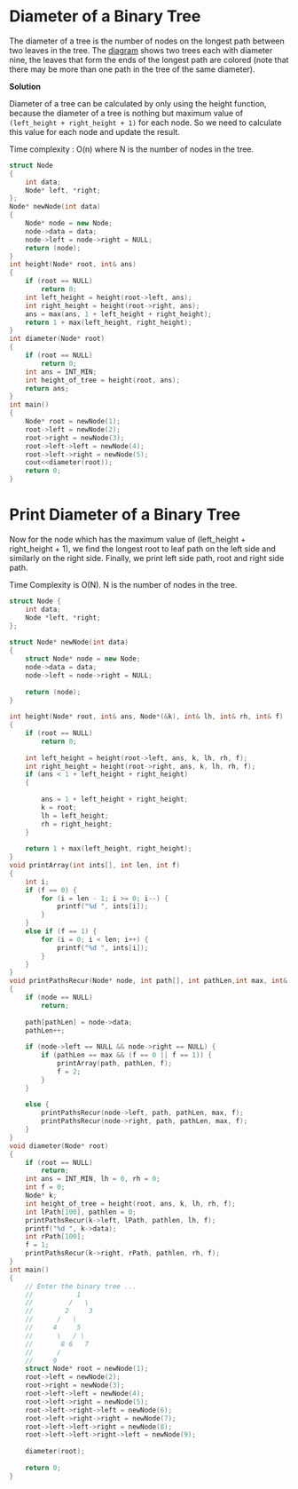 # Diameter of a Binary Tree

The diameter of a tree is the number of nodes on the longest path between two leaves in the tree. 
The [diagram](https://github.com/Khaled-Mahmmoud/MyCompetitiveProgramming/blob/master/img/Tree/Diameter-of-Binary-Tree.png) shows two trees each with diameter nine, the leaves that form the ends of the longest path are colored
(note that there may be more than one path in the tree of the same diameter).

**Solution**

 Diameter of a tree can be calculated by only using the height function, because the diameter of a tree is nothing but maximum value of 
 `(left_height + right_height + 1)` for each node. So we need to calculate this value for each node and update the result. 
 
 Time complexity : O(n)     where N is the number of nodes in the tree.

```cpp
struct Node
{ 
    int data; 
    Node* left, *right; 
}; 
Node* newNode(int data) 
{ 
    Node* node = new Node; 
    node->data = data; 
    node->left = node->right = NULL;
    return (node); 
} 
int height(Node* root, int& ans) 
{ 
    if (root == NULL) 
        return 0; 
    int left_height = height(root->left, ans); 
    int right_height = height(root->right, ans); 
    ans = max(ans, 1 + left_height + right_height); 
    return 1 + max(left_height, right_height); 
} 
int diameter(Node* root) 
{ 
    if (root == NULL) 
        return 0; 
    int ans = INT_MIN; 
    int height_of_tree = height(root, ans); 
    return ans; 
} 
int main() 
{ 
    Node* root = newNode(1); 
    root->left = newNode(2); 
    root->right = newNode(3); 
    root->left->left = newNode(4); 
    root->left->right = newNode(5); 
    cout<<diameter(root)); 
    return 0; 
}
```

# Print Diameter of a Binary Tree

Now for the node which has the maximum value of (left_height + right_height + 1), we find the longest root to leaf path on the left side and similarly on the right side. Finally, we print left side path, root and right side path.

Time Complexity is O(N). N is the number of nodes in the tree.
```cpp
struct Node { 
    int data; 
    Node *left, *right; 
}; 
  
struct Node* newNode(int data) 
{ 
    struct Node* node = new Node; 
    node->data = data; 
    node->left = node->right = NULL; 
  
    return (node); 
} 
  
int height(Node* root, int& ans, Node*(&k), int& lh, int& rh, int& f) 
{ 
    if (root == NULL) 
        return 0; 
  
    int left_height = height(root->left, ans, k, lh, rh, f); 
    int right_height = height(root->right, ans, k, lh, rh, f); 
    if (ans < 1 + left_height + right_height) 
    { 
  
        ans = 1 + left_height + right_height; 
        k = root; 
        lh = left_height; 
        rh = right_height; 
    } 
  
    return 1 + max(left_height, right_height); 
} 
void printArray(int ints[], int len, int f) 
{ 
    int i; 
    if (f == 0) { 
        for (i = len - 1; i >= 0; i--) { 
            printf("%d ", ints[i]); 
        } 
    } 
    else if (f == 1) { 
        for (i = 0; i < len; i++) { 
            printf("%d ", ints[i]); 
        } 
    } 
} 
void printPathsRecur(Node* node, int path[], int pathLen,int max, int& f) 
{ 
    if (node == NULL) 
        return; 
  
    path[pathLen] = node->data; 
    pathLen++; 
  
    if (node->left == NULL && node->right == NULL) {  
        if (pathLen == max && (f == 0 || f == 1)) { 
            printArray(path, pathLen, f); 
            f = 2; 
        } 
    } 
  
    else { 
        printPathsRecur(node->left, path, pathLen, max, f); 
        printPathsRecur(node->right, path, pathLen, max, f); 
    } 
} 
void diameter(Node* root) 
{ 
    if (root == NULL) 
        return; 
    int ans = INT_MIN, lh = 0, rh = 0; 
    int f = 0; 
    Node* k; 
    int height_of_tree = height(root, ans, k, lh, rh, f); 
    int lPath[100], pathlen = 0; 
    printPathsRecur(k->left, lPath, pathlen, lh, f); 
    printf("%d ", k->data); 
    int rPath[100]; 
    f = 1; 
    printPathsRecur(k->right, rPath, pathlen, rh, f); 
} 
int main() 
{ 
    // Enter the binary tree ... 
    //           1 
    //         /   \      
    //        2     3 
    //      /   \    
    //     4     5 
    //      \   / \  
    //       8 6   7 
    //      / 
    //     9 
    struct Node* root = newNode(1); 
    root->left = newNode(2); 
    root->right = newNode(3); 
    root->left->left = newNode(4); 
    root->left->right = newNode(5); 
    root->left->right->left = newNode(6); 
    root->left->right->right = newNode(7); 
    root->left->left->right = newNode(8); 
    root->left->left->right->left = newNode(9); 
  
    diameter(root); 
  
    return 0; 
} 
```
